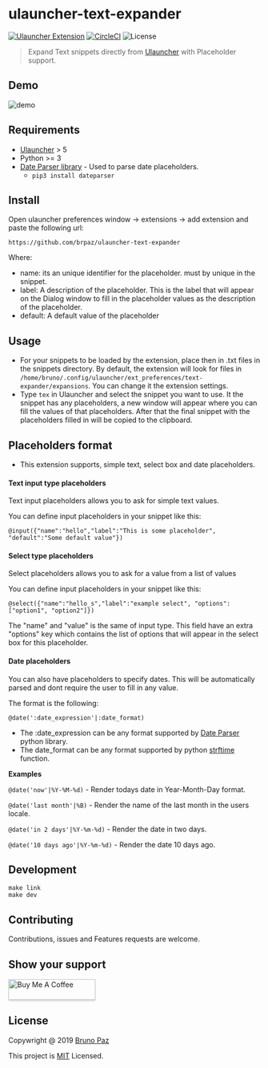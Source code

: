 # ulauncher-text-expander

[![Ulauncher Extension](https://img.shields.io/badge/Ulauncher-Extension-green.svg?style=for-the-badge)](https://ext.ulauncher.io/-/github-brpaz-ulauncher-text-expander)
[![CircleCI](https://img.shields.io/circleci/build/github/brpaz/ulauncher-text-expander.svg?style=for-the-badge)](https://circleci.com/gh/brpaz/ulauncher-text-expander)
![License](https://img.shields.io/github/license/brpaz/ulauncher-text-expander.svg?style=for-the-badge)

> Expand Text snippets directly from [Ulauncher](https://ulauncher.io/)  with Placeholder support.

## Demo

![demo](demo.gif)

## Requirements

* [Ulauncher](https://ulauncher.io/) > 5
* Python >= 3
* [Date Parser library](https://dateparser.readthedocs.io/en/latest/) - Used to parse date placeholders.
  * ```pip3 install dateparser```

## Install

Open ulauncher preferences window -> extensions -> add extension and paste the following url:

```https://github.com/brpaz/ulauncher-text-expander```

Where:

* name: its an unique identifier for the placeholder. must by unique in the snippet.
* label: A description of the placeholder. This is the label that will appear on the Dialog window to fill in the placeholder values as the description of the placeholder.
* default: A default value of the placeholder


## Usage

- For your snippets to be loaded by the extension, place then in .txt files in the snippets directory. By default, the extension will look for files in ```/home/bruno/.config/ulauncher/ext_preferences/text-expander/expansions```. You can change it the extension settings.
- Type ```tex``` in Ulauncher and select the snippet you want to use. It the snippet has any placeholders, a new window will appear where you can fill the values of that placeholders. After that the final snippet with the placeholders filled in will be copied to the clipboard.


## Placeholders format

* This extension supports, simple text, select box and date placeholders.

#### Text input type placeholders

Text input placeholders allows you to ask for simple text values.

You can define input placeholders in your snippet like this:

```
@input({"name":"hello","label":"This is some placeholder", "default":"Some default value"})
```

#### Select type placeholders

Select placeholders allows you to ask for a value from a list of values

You can define input placeholders in your snippet like this:

```
@select({"name":"hello_s","label":"example select", "options":["option1", "option2"]})
```

The "name" and "value" is the same of input type. This field have an extra "options" key which contains the list of options that will appear in the select box for this placeholder.

#### Date placeholders

You can also have placeholders to specify dates. This will be automatically parsed and dont require the user to fill in any value.

The format is the following:

```@date(':date_expression'|:date_format)```

* The :date_expression can be any format supported by [Date Parser](https://dateparser.readthedocs.io/en/latest/) python library.
* The date_format can be any format supported by python [strftime](http://strftime.org/) function.

**Examples**

```@date('now'|%Y-%M-%d)``` - Render todays date in Year-Month-Day format.

```@date('last month'|%B)``` - Render the name of the last month in the users locale.

```@date('in 2 days'|%Y-%m-%d)``` - Render the date in two days.

```@date('10 days ago'|%Y-%m-%d)``` - Render the date 10 days ago.

## Development

```
make link
make dev
```

## Contributing

Contributions, issues and Features requests are welcome.

## Show your support

<a href="https://www.buymeacoffee.com/Z1Bu6asGV" target="_blank"><img src="https://www.buymeacoffee.com/assets/img/custom_images/orange_img.png" alt="Buy Me A Coffee" style="height: 41px !important;width: 174px !important;box-shadow: 0px 3px 2px 0px rgba(190, 190, 190, 0.5) !important;-webkit-box-shadow: 0px 3px 2px 0px rgba(190, 190, 190, 0.5) !important;" ></a>

## License

Copywright @ 2019 [Bruno Paz](https://github.com/brpaz)

This project is [MIT](LLICENSE) Licensed.
